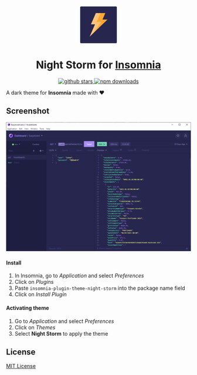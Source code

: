 <p align="center">
  <img src="./images/icon.png" width=100/>
</p>
<h1 align="center">Night Storm for <a href="https://insomnia.rest/">Insomnia</a></h1>

<p align="center">
  <a href="https://github.com/luciano-work/insomnia-plugin-theme-night-storm" target="_blank">
    <img alt="github stars" src="https://img.shields.io/github/stars/luciano-work/insomnia-plugin-theme-night-storm.svg?style=for-the-badge&labelColor=24283b&color=6366f1" />
  </a>
  <a href="https://www.npmjs.com/package/insomnia-plugin-theme-night-storm" target="_blank">
    <img alt="npm downloads" src="https://img.shields.io/npm/dm/insomnia-plugin-theme-night-storm.svg?style=for-the-badge&labelColor=24283b&color=6366f1" />
  </a>
</p>



A dark theme for **Insomnia** made with ❤️

## Screenshot
![Screenshot](./images/screenshot.png)

#### Install

1. In Insomnia, go to _Application_ and select _Preferences_
2. Click on _Plugins_
3. Paste `insomnia-plugin-theme-night-storm` into the package name field
4. Click on _Install Plugin_

#### Activating theme

1. Go to _Application_ and select _Preferences_
2. Click on _Themes_
3. Select **Night Storm** to apply the theme

## License

[MIT License](./LICENSE)
